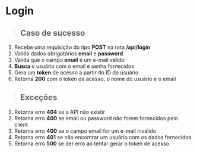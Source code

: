 # Login

> ## Caso de sucesso

1. Recebe uma requisição do tipo **POST** na rota **/api/login**
2. Valida dados obrigatórios **email** e **password**
3. Valida que o campo **email** é um e-mail válido
4. **Busca** o usuário com o email e senha fornecidos
5. Gera um **token** de acesso a partir do ID do usuário
7. Retorna **200** com o token de acesso, o nome do usuário e o email

> ## Exceções

1. Retorna erro **404** se a API não existir
2. Retorna erro **400** se email ou password não forem fornecidos pelo client
3. Retorna erro **400** se o campo email for um e-mail inválido
4. Retorna erro **401** se não encontrar um usuário com os dados fornecidos
5. Retorna erro **500** se der erro ao tentar gerar o token de acesso